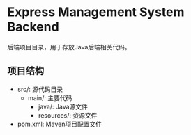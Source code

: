 # Express Management System Backend

后端项目目录，用于存放Java后端相关代码。

## 项目结构

- src/: 源代码目录
  - main/: 主要代码
    - java/: Java源文件
    - resources/: 资源文件
- pom.xml: Maven项目配置文件